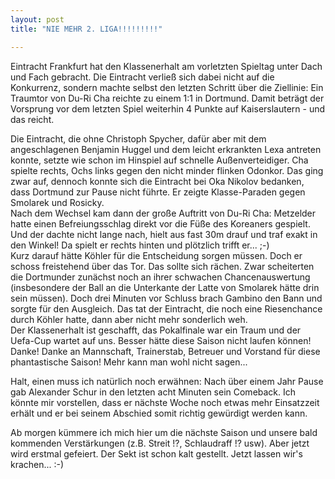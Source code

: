 ```yaml
---
layout: post
title: "NIE MEHR 2. LIGA!!!!!!!!!"

---
```


Eintracht Frankfurt hat den Klassenerhalt am vorletzten Spieltag unter Dach und Fach gebracht. Die Eintracht verließ sich dabei nicht auf die Konkurrenz, sondern machte selbst den letzten Schritt über die Ziellinie: Ein Traumtor von Du-Ri Cha reichte zu einem 1:1 in Dortmund. Damit beträgt der Vorsprung vor dem letzten Spiel weiterhin 4 Punkte auf Kaiserslautern - und das reicht. 

Die Eintracht, die ohne Christoph Spycher, dafür aber mit dem angeschlagenen Benjamin Huggel und dem leicht erkrankten Lexa antreten konnte, setzte wie schon im Hinspiel auf schnelle Außenverteidiger. Cha spielte rechts, Ochs links gegen den nicht minder flinken Odonkor. Das ging zwar auf, dennoch konnte sich die Eintracht bei Oka Nikolov bedanken, dass Dortmund zur Pause nicht führte. Er zeigte Klasse-Paraden gegen Smolarek und Rosicky.  
Nach dem Wechsel kam dann der große Auftritt von Du-Ri Cha: Metzelder hatte einen Befreiungsschlag direkt vor die Füße des Koreaners gespielt. Und der dachte nicht lange nach, hielt aus fast 30m drauf und traf exakt in den Winkel! Da spielt er rechts hinten und plötzlich trifft er... ;-)  
Kurz darauf hätte Köhler für die Entscheidung sorgen müssen. Doch er schoss freistehend über das Tor. Das sollte sich rächen. Zwar scheiterten die Dortmunder zunächst noch an ihrer schwachen Chancenauswertung (insbesondere der Ball an die Unterkante der Latte von Smolarek hätte drin sein müssen). Doch drei Minuten vor Schluss brach Gambino den Bann und sorgte für den Ausgleich. Das tat der Eintracht, die noch eine Riesenchance durch Köhler hatte, dann aber nicht mehr sonderlich weh.  
Der Klassenerhalt ist geschafft, das Pokalfinale war ein Traum und der Uefa-Cup wartet auf uns. Besser hätte diese Saison nicht laufen können! Danke! Danke an Mannschaft, Trainerstab, Betreuer und Vorstand für diese phantastische Saison! Mehr kann man wohl nicht sagen...

Halt, einen muss ich natürlich noch erwähnen: Nach über einem Jahr Pause gab Alexander Schur in den letzten acht Minuten sein Comeback. Ich könnte mir vorstellen, dass er nächste Woche noch etwas mehr Einsatzzeit erhält und er bei seinem Abschied somit richtig gewürdigt werden kann.

Ab morgen kümmere ich mich hier um die nächste Saison und unsere bald kommenden Verstärkungen (z.B. Streit !?, Schlaudraff !? usw). Aber jetzt wird erstmal gefeiert. Der Sekt ist schon kalt gestellt. Jetzt lassen wir's krachen... :-)
